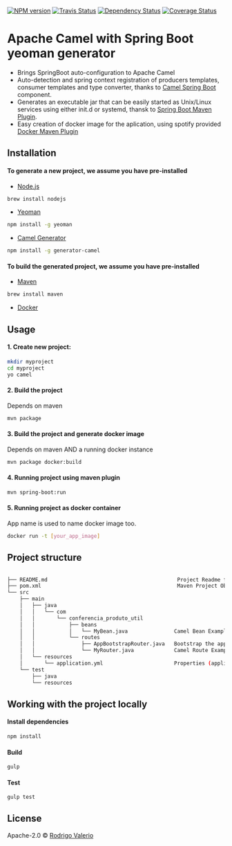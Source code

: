 [![NPM version][npm-image]][npm-url] [![Travis Status][travis-image]][travis-url] [![Dependency Status][daviddm-image]][daviddm-url] [![Coverage Status][coveralls-image]][coveralls-url]

# Apache Camel with Spring Boot yeoman generator

 * Brings SpringBoot auto-configuration to Apache Camel
 * Auto-detection and spring context registration of producers templates, consumer templates and type converter, thanks to [Camel Spring Boot](http://camel.apache.org/spring-boot.html) component.
 * Generates an executable jar that can be easily started as Unix/Linux services using either init.d or systemd, thansk to [Spring Boot Maven Plugin](http://docs.spring.io/spring-boot/docs/1.4.0.RELEASE/maven-plugin/index.html).
 * Easy creation of docker image for the aplication, using spotify provided [Docker Maven Plugin](https://github.com/spotify/docker-maven-plugin)


## Installation

#### To generate a new project, we assume you have pre-installed

 - [Node.js](https://nodejs.org/) 
```bash
brew install nodejs
``` 

 - [Yeoman](http://yeoman.io)
```bash
npm install -g yeoman
```

 - [Camel Generator](https://github.com/rsvalerio/generator-camel)
```bash
npm install -g generator-camel
```

#### To build the generated project, we assume you have pre-installed
 - [Maven](http://maven.apache.org/)
```bash
brew install maven
```
 - [Docker](https://docs.docker.com/engine/installation/)


## Usage

#### 1. Create new project:

```bash
mkdir myproject
cd myproject
yo camel
```

#### 2. Build the project

Depends on maven

```bash
mvn package
```

#### 3. Build the project and generate docker image

Depends on maven AND a running docker instance

```bash
mvn package docker:build
```

#### 4. Running project using maven plugin

```bash
mvn spring-boot:run
```

#### 5. Running project as docker container

App name is used to name docker image too.

```bash
docker run -t [your_app_image]

```

## Project structure
```bash

├── README.md                                          Project Readme file
├── pom.xml                                            Maven Project Object Model file
└── src
    ├── main
    │   ├── java
    │   │   └── com
    │   │       └── conferencia_produto_util
    │   │           ├── beans
    │   │           │   └── MyBean.java               Camel Bean Example
    │   │           └── routes
    │   │               ├── AppBootstrapRouter.java   Bootstrap the app
    │   │               └── MyRouter.java             Camel Route Example
    │   └── resources
    │       └── application.yml                       Properties (application.properties) file
    └── test
        ├── java
        └── resources

```

## Working with the project locally

#### Install dependencies
```bash
npm install
```


#### Build
```bash
gulp
```

#### Test
```bash
gulp test
```



## License

Apache-2.0 © [Rodrigo Valerio]()


[npm-image]: https://badge.fury.io/js/generator-camel.svg
[npm-url]: https://npmjs.org/package/generator-camel

[travis-image]: https://travis-ci.org/rsvalerio/generator-camel.svg?branch=master
[travis-url]: https://travis-ci.org/rsvalerio/generator-camel

[daviddm-image]: https://david-dm.org/rsvalerio/generator-camel.svg?theme=shields.io
[daviddm-url]: https://david-dm.org/rsvalerio/generator-camel

[coveralls-image]: https://coveralls.io/repos/github/rsvalerio/generator-camel/badge.png
[coveralls-url]: https://coveralls.io/github/rsvalerio/generator-camel
